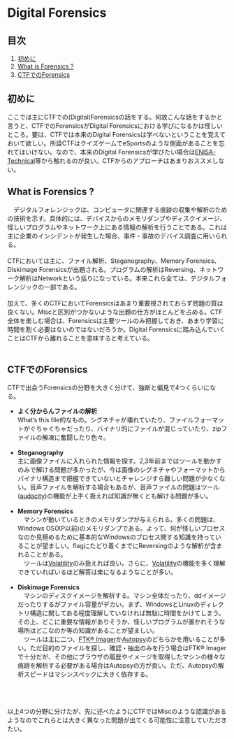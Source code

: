 # Digital Forensics

## 目次
1. [初めに](#prolog)
2. [What is Forensics ?](#WIF)
3. [CTFでのForensics](#ctfF)

## <a id="prolog"></a>初めに
 ここでは主にCTFでの(Digital)Forensicsの話をする。何故こんな話をするかと言うと、CTFでのForensicsがDigital Forensicsにおける学びになるかは怪しいところ。要は、CTFでは本来のDigital Forensicsは学べないということを覚えておいて欲しい。所詮CTFはクイズゲームでeSportsのような側面があることを忘れてはいけない。なので、本来のDigital Forensicsが学びたい場合は[ENISA-Technical](https://www.enisa.europa.eu/topics/trainings-for-cybersecurity-specialists/online-training-material/technical-operational)等から触れるのが良い。CTFからのアプローチはあまりおススメしない。

## <a id="WIF"></a>What is Forensics ?
　デジタルフォレンジックは、コンピュータに関連する痕跡の収集や解析のための技術を示す。具体的には、デバイスからのメモリダンプやディスクイメージ、怪しいプログラムやネットワーク上にある情報の解析を行うことである。これは主に企業のインシデントが発生した場合、事件・事故のデバイス調査に用いられる。<br><br>
 CTFにおいては主に、ファイル解析、Steganography、Memory Forensics、Diskimage Forensicsが出題される。プログラムの解析はReversing、ネットワーク解析はNetworkという括りになっている。本来これら全ては、デジタルフォレンジックの一部である。<br><br>
 加えて、多くのCTFにおいてForensicsはあまり重要視されておらず問題の質は良くない。Miscと区別がつかないような出題の仕方がほとんどを占める。CTF全体を楽しむ場合は、Forensicsは主要ツールのみ把握しておき、あまり学習に時間を割く必要はないのではないだろうか。Digital Forensicsに踏み込んでいくことはCTFから離れることを意味すると考えている。<br><br>

## <a id="ctfF"></a>CTFでのForensics
CTFで出会うForensicsの分野を大きく分けて、独断と偏見で4つくらいになる。
- **よく分からんファイルの解析**<br>
What’s this file的なもの。シグネチャが壊れていたり、ファイルフォーマットがぐちゃぐちゃだったり、バイナリ的にファイルが混じっていたり、zipファイルの解凍に奮闘したり色々。<br><br>
- **Steganography**<br>
主に画像ファイルに入れられた情報を探す。2,3年前まではツールを動かすのみで解ける問題が多かったが、今は画像のシグネチャやフォーマットからバイナリ構造まで把握できていないとチャレンジすら難しい問題が少なくない。音声ファイルを解析する場合もあるが、音声ファイルの問題はツール([audacity](https://www.audacityteam.org/))の機能が上手く扱えれば知識が無くとも解ける問題が多い。<br><br>
- **Memory Forensics**<br>
　マシンが動いているときのメモリダンプが与えられる。多くの問題は、Windows OS(XP以前)のメモリダンプである。よって、何が怪しいプロセスなのか見極めるために基本的なWindowsのプロセス関する知識を持っていることが望ましい。flagにたどり着くまでにReversingのような解析が含まれることがある。<br>
　ツールは[Volatility](https://github.com/volatilityfoundation/volatility)のみ扱えれば良い。さらに、[Volatility](https://github.com/volatilityfoundation/volatility)の機能を多く理解できていればいるほど解答は楽になるようなことが多い。<br><br>
- **Diskimage Forensics**<br>
　マシンのディスクイメージを解析する。マシン全体だったり、ddイメージだったりするがファイル容量がデカい。まず、WindowsとLinuxのディレクトリ構造に関してある程度理解していなければ無駄に時間をかけてしまう。その上、どこに重要な情報がありそうか、怪しいプログラムが置かれそうな場所はどこなのか等の知識があることが望ましい。<br>
　ツールは主に二つ、[FTK® Imager](https://accessdata.com/products-services/forensic-toolkit-ftk/ftkimager)か[Autopsy](https://www.autopsy.com/)のどちらかを用いることが多い。ただ目的のファイルを探し、確認・抽出のみを行う場合はFTK® Imagerで十分だが、その他にブラウザの履歴やイメージを取得したマシンの様々な痕跡を解析する必要がある場合はAutopsyの方が良い。ただ、Autopsyの解析スピードはマシンスペックに大きく依存する。<br><br><br><br>
 
 以上4つの分野に分けたが、先に述べたようにCTFではMiscのような認識があるようなのでこれらとは大きく異なった問題が出てくる可能性に注意していただきたい。
